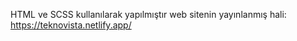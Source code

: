 HTML ve SCSS kullanılarak yapılmıştır
web sitenin yayınlanmış hali: https://teknovista.netlify.app/
